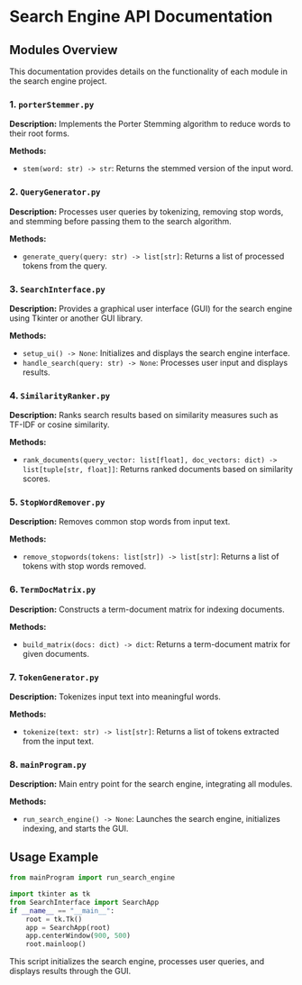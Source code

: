 # Search Engine API Documentation

## Modules Overview
This documentation provides details on the functionality of each module in the search engine project.

### 1. `porterStemmer.py`
**Description:**
Implements the Porter Stemming algorithm to reduce words to their root forms.

**Methods:**
- `stem(word: str) -> str`: Returns the stemmed version of the input word.

### 2. `QueryGenerator.py`
**Description:**
Processes user queries by tokenizing, removing stop words, and stemming before passing them to the search algorithm.

**Methods:**
- `generate_query(query: str) -> list[str]`: Returns a list of processed tokens from the query.

### 3. `SearchInterface.py`
**Description:**
Provides a graphical user interface (GUI) for the search engine using Tkinter or another GUI library.

**Methods:**
- `setup_ui() -> None`: Initializes and displays the search engine interface.
- `handle_search(query: str) -> None`: Processes user input and displays results.

### 4. `SimilarityRanker.py`
**Description:**
Ranks search results based on similarity measures such as TF-IDF or cosine similarity.

**Methods:**
- `rank_documents(query_vector: list[float], doc_vectors: dict) -> list[tuple[str, float]]`: Returns ranked documents based on similarity scores.

### 5. `StopWordRemover.py`
**Description:**
Removes common stop words from input text.

**Methods:**
- `remove_stopwords(tokens: list[str]) -> list[str]`: Returns a list of tokens with stop words removed.

### 6. `TermDocMatrix.py`
**Description:**
Constructs a term-document matrix for indexing documents.

**Methods:**
- `build_matrix(docs: dict) -> dict`: Returns a term-document matrix for given documents.

### 7. `TokenGenerator.py`
**Description:**
Tokenizes input text into meaningful words.

**Methods:**
- `tokenize(text: str) -> list[str]`: Returns a list of tokens extracted from the input text.

### 8. `mainProgram.py`
**Description:**
Main entry point for the search engine, integrating all modules.

**Methods:**
- `run_search_engine() -> None`: Launches the search engine, initializes indexing, and starts the GUI.

## Usage Example
```python
from mainProgram import run_search_engine

import tkinter as tk
from SearchInterface import SearchApp
if __name__ == "__main__":
    root = tk.Tk()
    app = SearchApp(root)
    app.centerWindow(900, 500)
    root.mainloop()
```

This script initializes the search engine, processes user queries, and displays results through the GUI.

